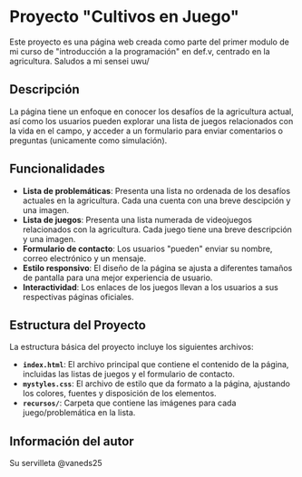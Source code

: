 # Proyecto "Cultivos en Juego"

Este proyecto es una página web creada como parte del primer modulo de mi curso de "introducción a la programación" en def.v, centrado en la agricultura. Saludos a mi sensei uwu/

## Descripción

La página tiene un enfoque en conocer los desafíos de la agricultura actual, así como los usuarios pueden explorar una lista de juegos relacionados con la vida en el campo, y acceder a un formulario para enviar comentarios o preguntas (unicamente como simulación).

## Funcionalidades

- **Lista de problemáticas**: Presenta una lista no ordenada de los desafíos actuales en la agricultura. Cada una cuenta con una breve descipción y una imagen. 
- **Lista de juegos**: Presenta una lista numerada de videojuegos relacionados con la agricultura. Cada juego tiene una breve descripción y una imagen.
- **Formulario de contacto**: Los usuarios "pueden" enviar su nombre, correo electrónico y un mensaje.
- **Estilo responsivo**: El diseño de la página se ajusta a diferentes tamaños de pantalla para una mejor experiencia de usuario.
- **Interactividad**: Los enlaces de los juegos llevan a los usuarios a sus respectivas páginas oficiales.

## Estructura del Proyecto

La estructura básica del proyecto incluye los siguientes archivos:

- **`index.html`**: El archivo principal que contiene el contenido de la página, incluidas las listas de juegos y el formulario de contacto.
- **`mystyles.css`**: El archivo de estilo que da formato a la página, ajustando los colores, fuentes y disposición de los elementos.
- **`recursos/`**: Carpeta que contiene las imágenes para cada juego/problemática en la lista.

## Información del autor 

Su servilleta @vaneds25
